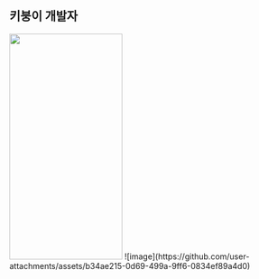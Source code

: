 ## 키붕이 개발자
<img src="https://github.com/user-attachments/assets/6d267fdf-fc8a-4fed-a3fa-7d14f85799dd"  width="200" height="400"/>
![image](https://github.com/user-attachments/assets/b34ae215-0d69-499a-9ff6-0834ef89a4d0)

<!--

**naraku010/naraku010** is a ✨ _special_ ✨ repository because its `README.md` (this file) appears on your GitHub profile.

Here are some ideas to get you started:

- 🔭 I’m currently working on ...
- 🌱 I’m currently learning ...
- 👯 I’m looking to collaborate on ...
- 🤔 I’m looking for help with ...
- 💬 Ask me about ...
- 📫 How to reach me: ...
- 😄 Pronouns: ...
- ⚡ Fun fact: ...
-->
